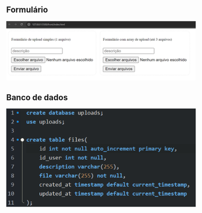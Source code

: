 ## Formulário
![formulário](back/src/public/form.png)

## Banco de dados
![formulário](back/src/public/banco.png)

